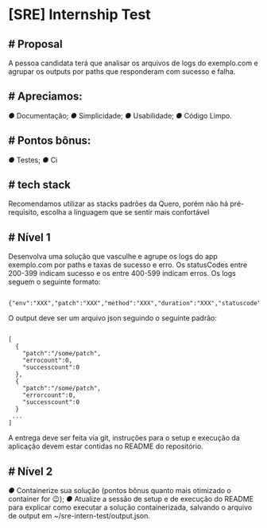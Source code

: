 # [SRE] Internship Test

## # Proposal
A pessoa candidata terá que analisar os arquivos de logs do exemplo.com e agrupar os
outputs por paths que responderam com sucesso e falha.
## # Apreciamos:
 *●* Documentação;
 *●* Simplicidade;
 *●* Usabilidade;
 *●* Código Limpo.
## # Pontos bônus:
 *●* Testes;
 *●* Ci
## # tech stack
Recomendamos utilizar as stacks padrões da Quero, porém não há pré-requisito, escolha a
linguagem que se sentir mais confortável 
## # Nível 1
Desenvolva uma solução que vasculhe e agrupe os logs do app exemplo.com por paths e
taxas de sucesso e erro. Os statusCodes entre 200-399 indicam sucesso e os entre
400-599 indicam erros. Os logs seguem o seguinte formato:

```

{"env":"XXX","patch":"XXX","method":"XXX","duration":"XXX","statuscode":XXX,"statusmessage":"XXX","host":"XXX","level":"XXX","message":"XXX","timestamp":"XXX"}

```

O output deve ser um arquivo json seguindo o seguinte padrão:

```

[
  {
    "patch":"/some/patch",
    "errocount":0,
    "successcount":0
  },
  {
    "patch":"/some/patch",
    "errorcount":0,
    "successcount":0
  }
 ...
]
```

A entrega deve ser feita via git, instruções para o setup e execução da aplicação devem estar
contidas no README do repositório.
## # Nível 2
 *●* Containerize sua solução (pontos bônus quanto mais otimizado o container for 😉);
 *●* Atualize a sessão de setup e de execução do README para explicar como executar a
solução containerizada, salvando o arquivo de output em
~/sre-intern-test/output.json.
